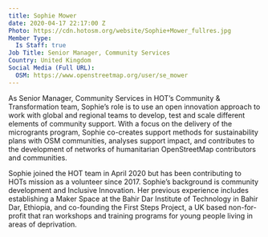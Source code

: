 ```yaml
---
title: Sophie Mower
date: 2020-04-17 22:17:00 Z
Photo: https://cdn.hotosm.org/website/Sophie+Mower_fullres.jpg
Member Type:
  Is Staff: true
Job Title: Senior Manager, Community Services
Country: United Kingdom
Social Media (Full URL):
  OSM: https://www.openstreetmap.org/user/se_mower
---
```


As Senior Manager, Community Services in HOT’s Community & Transformation team, Sophie’s role is to use an open innovation approach to work with global and regional teams to develop, test and scale different elements of community support. With a focus on the delivery of the microgrants program, Sophie co-creates support methods for sustainability plans with OSM communities, analyses support impact, and contributes to the development of networks of humanitarian OpenStreetMap contributors and communities.

Sophie joined the HOT team in April 2020 but has been contributing to HOTs mission as a volunteer since 2017. Sophie’s background is community development and Inclusive Innovation. Her previous experience includes establishing a Maker Space at the Bahir Dar Institute of Technology in Bahir Dar, Ethiopia, and co-founding the First Steps Project, a UK based non-for-profit that ran workshops and training programs for young people living in areas of deprivation.
